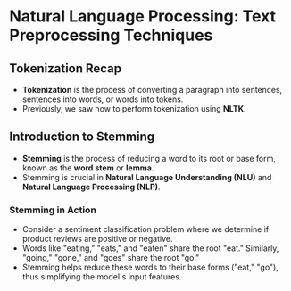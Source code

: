 # Natural Language Processing: Text Preprocessing Techniques

## Tokenization Recap

- **Tokenization** is the process of converting a paragraph into sentences, sentences into words, or words into tokens.
- Previously, we saw how to perform tokenization using **NLTK**.

## Introduction to Stemming

- **Stemming** is the process of reducing a word to its root or base form, known as the **word stem** or **lemma**.
- Stemming is crucial in **Natural Language Understanding (NLU)** and **Natural Language Processing (NLP)**.

### Stemming in Action

- Consider a sentiment classification problem where we determine if product reviews are positive or negative.
- Words like "eating," "eats," and "eaten" share the root "eat." Similarly, "going," "gone," and "goes" share the root "go."
- Stemming helps reduce these words to their base forms ("eat," "go"), thus simplifying the model's input features.
